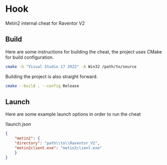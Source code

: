 # Hook
Metin2 internal cheat for Raventor V2

## Build

Here are some instructions for building the cheat, the project uses CMake for build configuration.

```sh
cmake -G "Visual Studio 17 2022" -A Win32 /path/to/source
```

Building the project is also straight forward.

```sh
cmake --build . --config Release
```

## Launch

Here are some example launch options in order to run the cheat

!launch.json
```json
{
    "metin2": {
	"directory": "path\\to\\Raventor_V2",
	"metin2client.exe": "metin2client.exe"
    }
}
```
